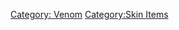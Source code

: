 [Category: Venom](Category:_Venom "wikilink") [Category:Skin
Items](Category:Skin_Items "wikilink")

